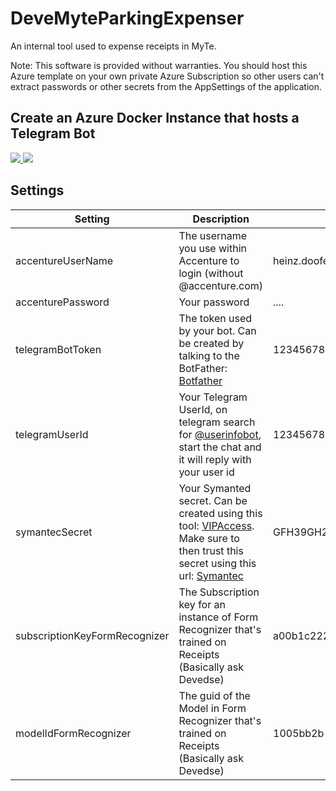# DeveMyteParkingExpenser
An internal tool used to expense receipts in MyTe.

Note: This software is provided without warranties. You should host this Azure template on your own private Azure Subscription so other users can't extract passwords or other secrets from the AppSettings of the application.

## Create an Azure Docker Instance that hosts a Telegram Bot

<a href="https://portal.azure.com/#create/Microsoft.Template/uri/https%3A%2F%2Fraw.githubusercontent.com%2Fdevedse%2FDeveMyteParkingExpenser%2Fmaster%2FDeveMyteParkingExpenser.ARM%2FWebSite.json" target="_blank">
    <img src="http://azuredeploy.net/deploybutton.png"/>
</a>
<a href="http://armviz.io/#/?load=https%3A%2F%2Fraw.githubusercontent.com%2Fdevedse%2FDeveMyteParkingExpenser%2Fmaster%2FDeveMyteParkingExpenser.ARM%2FWebSite.json" target="_blank">
    <img src="http://armviz.io/visualizebutton.png"/>
</a>

## Settings

| Setting | Description | Example |
| -- | -- | -- |
| accentureUserName | The username you use within Accenture to login (without @accenture.com) | heinz.doofenshmirtz |
| accenturePassword | Your password | .... |
| telegramBotToken | The token used by your bot. Can be created by talking to the BotFather: [Botfather](https://telegram.me/botfather) | 123456789:AAABABABAABA_JJDJARHAHR93F_fww84h |
| telegramUserId | Your Telegram UserId, on telegram search for [@userinfobot](https://telegram.me/userinfobot), start the chat and it will reply with your user id | 123456789 |
| symantecSecret | Your Symanted secret. Can be created using this tool: [VIPAccess](https://github.com/dlenski/python-vipaccess). Make sure to then trust this secret using this url: [Symantec](https://federation-sts.accenture.com/adfs/ls?wa=wsignin1.0&wtrealm=https://federation-sts.accenture.com/vip/ls/&wctx=rm=0&id=passive&ru=%2fvip%2fls%2fsymantec%2fsignon) | GFH39GH2L5GH2GI4853HL9ASG5O2HGIR |
| subscriptionKeyFormRecognizer | The Subscription key for an instance of Form Recognizer that's trained on Receipts (Basically ask Devedse) | a00b1c2222d44e55555555ffffff1aa323 |
| modelIdFormRecognizer | The guid of the Model in Form Recognizer that's trained on Receipts (Basically ask Devedse) | 1005bb2b-550f-40e7-816c-caf3c74abf2a |
